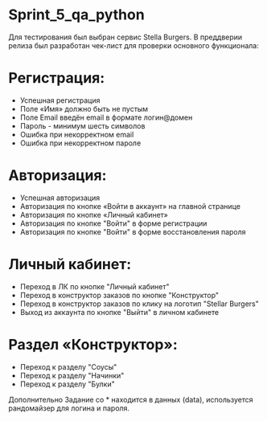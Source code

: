 # Sprint_5_qa_python
Для тестирования был выбран сервис Stella Burgers.
В преддверии релиза был разработан чек-лист для проверки основного функционала:

# Регистрация:
- Успешная регистрация 
- Поле «Имя» должно быть не пустым 
- Поле Email введён email в формате логин@домен 
- Пароль - минимум шесть символов 
- Ошибка при некорректном email 
- Ошибка при некорректном пароле

# Авторизация:
- Успешная авторизация 
- Авторизация по кнопке «Войти в аккаунт» на главной странице
- Авторизация по кнопке «Личный кабинет» 
- Авторизация по кнопке "Войти" в форме регистрации 
- Авторизация по кнопке "Войти" в форме восстановления пароля

# Личный кабинет: 
- Переход в ЛК по кнопке "Личный кабинет" 
- Переход в конструктор заказов по кнопке "Конструктор" 
- Переход в конструктор заказов по клику на логотип "Stellar Burgers" 
- Выход из аккаунта по кнопке "Выйти" в личном кабинете

# Раздел «Конструктор»:
- Переход к разделу "Соусы" 
- Переход к разделу "Начинки" 
- Переход к разделу "Булки"

Дополнительно Задание со * находится в данных (data), используется рандомайзер для логина и пароля.